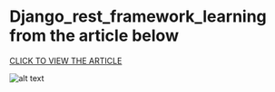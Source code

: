 # Django_rest_framework_learning from the article below
[CLICK TO VIEW THE ARTICLE](https://blog.logrocket.com/django-rest-framework-create-api/)

![alt text](https://blog.logrocket.com/wp-content/uploads/2021/01/django-rest-framework.png)
